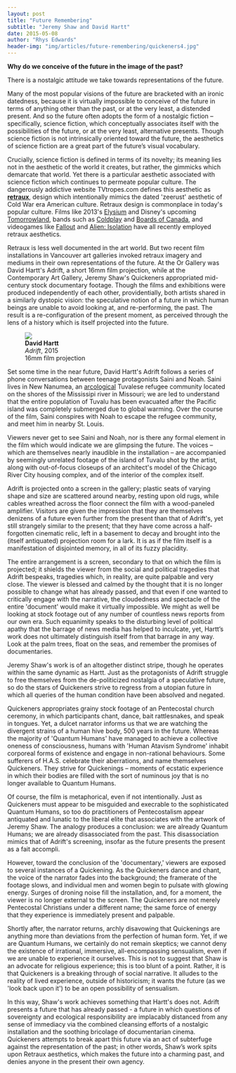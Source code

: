 ```yaml
---
layout: post
title: "Future Remembering"
subtitle: "Jeremy Shaw and David Hartt"
date: 2015-05-08
author: "Rhys Edwards"
header-img: "img/articles/future-remembering/quickeners4.jpg"
---
```




<p><strong>Why do we conceive of the future in the image of the past?</strong></p>

<p>There is a nostalgic attitude we take towards representations of the future.</p> 

<p>Many of the most popular visions of the future are bracketed with an ironic datedness, because it is virtually impossible to conceive of the future in terms of anything other than the past, or at the very least, a distended present. And so the future often adopts the form of a nostalgic fiction – specifically, science fiction, which conceptually associates itself with the possibilities of the future, or at the very least, alternative presents. Though science fiction is not intrinsically oriented toward the future, the aesthetics of science fiction are a great part of the future’s visual vocabulary.</p>

<p> Crucially, science fiction is defined in terms of its novelty; its meaning lies not in the aesthetic of the world it creates, but rather, the gimmicks which demarcate that world. Yet there is a particular aesthetic associated with science fiction which continues to permeate popular culture. The dangerously addictive website TVtropes.com defines this aesthetic as <strong><a href="http://tvtropes.org/pmwiki/pmwiki.php/Main/Retraux">retraux</a></strong>, design which intentionally mimics the dated 'zeerust' aesthetic of Cold War era American culture. Retraux design is commonplace in today's popular culture. Films like 2013's <a href="http://motherboard.vice.com/blog/nasas-1970s-vision-of-space-colonies-inspired-neil-blomkamps-emelysiumem">Elysium</a> and Disney's upcoming <a href="https://www.youtube.com/watch?v=0sH0__SpV88">Tomorrowland</a>, bands such as <a href="https://www.youtube.com/watch?v=W0uqLM1uj_k">Coldplay</a> and <a href="https://www.youtube.com/watch?v=A2zKARkpDW4">Boards of Canada</a>, and videogames like <a href="https://www.youtube.com/watch?v=l-x-1fm2cq8">Fallout</a> and <a href="https://www.youtube.com/watch?v=7h0cgmvIrZw">Alien: Isolation</a> have all recently employed retraux aesthetics.</p>

<p>Retraux is less well documented in the art world. But two recent film installations in Vancouver art galleries invoked retraux imagery and mediums in their own representations of the future. At the Or Gallery was David Hartt's Adrift, a short 16mm film projection, while at the Contemporary Art Gallery, Jeremy Shaw's Quickeners appropriated mid-century stock documentary footage. Though the films and exhibitions were produced independently of each other, providentially, both artists shared in a similarly dystopic vision: the speculative notion of a future in which human beings are unable to avoid looking at, and re-performing, the past. The result is a re-configuration of the present moment, as perceived through the lens of a history which is itself projected into the future.</p>

<figure>
  <a href="{{site.url}}/img/articles/future-remembering/hartt-1C.jpg" rel="shadowbox" title="David Hartt's Adrift">
  <img src="{{site.url}}/img/articles/future-remembering/hartt-1C.jpg"></a>
  <figcaption>
    <strong>David Hartt</strong> <br />
    <em>Adrift</em>, 2015 <br />
    16mm film projection
  </figcaption>
</figure>

<p>Set some time in the near future, David Hartt's Adrift follows a series of phone conversations between teenage protagonists Saini and Noah. Saini lives in New Nanumea, an <a href="http://en.wikipedia.org/wiki/Arcology">arcological</a> Tuvalese refugee community located on the shores of the Mississipi river in Missouri; we are led to understand that the entire population of Tuvalu has been evacuated after the Pacific island was completely submerged due to global warming. Over the course of the film, Saini conspires with Noah to escape the refugee community, and meet him in nearby St. Louis.</p>

<p>Viewers never get to see Saini and Noah, nor is there any formal element in the film which would indicate we are glimpsing the future. The voices – which are themselves nearly inaudible in the installation – are accompanied by seemingly unrelated footage of the island of Tuvalu shot by the artist, along with out-of-focus closeups of an architect's model of the Chicago River City housing complex, and of the interior of the complex itself.</p>

<p>Adrift is projected onto a screen in the gallery; plastic seats of varying shape and size are scattered around nearby, resting upon old rugs, while cables wreathed across the floor connect the film with a wood-paneled amplifier. Visitors are given the impression that they are themselves denizens of a future even further from the present than that of Adrift's, yet still strangely similar to the present; that they have come across a half-forgotten cinematic relic, left in a basement to decay and brought into the (itself antiquated) projection room for a lark. It is as if the film itself is a manifestation of disjointed memory, in all of its fuzzy placidity.</p>

<p>The entire arrangement is a screen, secondary to that on which the film is projected; it shields the viewer from the social and political tragedies that Adrift bespeaks, tragedies which, in reality, are quite palpable and very close. The viewer is blessed and calmed by the thought that it is no longer possible to change what has already passed, and that even if one wanted to critically engage with the narrative, the cloudedness and spectacle of the entire 'document' would make it virtually impossible. We might as well be looking at stock footage out of any number of countless news reports from our own era. Such equanimity speaks to the disturbing level of political apathy that the barrage of news media has helped to inculcate, yet, Hartt’s work does not ultimately distinguish itself from that barrage in any way. Look at the palm trees, float on the seas, and remember the promises of documentaries.</p>

<p>Jeremy Shaw's work is of an altogether distinct stripe, though he operates within the same dynamic as Hartt. Just as the protagonists of Adrift struggle to free themselves from the de-politicized nostalgia of a speculative future, so do the stars of Quickeners strive to regress from a utopian future in which all queries of the human condition have been absolved and negated.</p>

<p>Quickeners appropriates grainy stock footage of an Pentecostal church ceremony, in which participants chant, dance, bait rattlesnakes, and speak in tongues. Yet, a dulcet narrator informs us that we are watching the divergent strains of a human hive body, 500 years in the future. Whereas the majority of 'Quantum Humans' have managed to achieve a collective oneness of consciousness, humans with 'Human Atavism Syndrome' inhabit corporeal forms of existence and engage in non-rational behaviours. Some sufferers of H.A.S. celebrate their aberrations, and name themselves Quickeners. They strive for Quickenings – moments of ecstatic experience in which their bodies are filled with the sort of numinous joy that is no longer available to Quantum Humans.</p>

<p>Of course, the film is metaphorical, even if not intentionally. Just as Quickeners must appear to be misguided and execrable to the sophisticated Quantum Humans, so too do practitioners of Pentecostalism appear antiquated and lunatic to the liberal elite that associates with the artwork of Jeremy Shaw. The analogy produces a conclusion: we are already Quantum Humans; we are already disassociated from the past. This disassociation mimics that of Adrift's screening, insofar as the future presents the present as a fait accompli.</p>

<p>However, toward the conclusion of the 'documentary,' viewers are exposed to several instances of a Quickening. As the Quickeners dance and chant, the voice of the narrator fades into the background; the framerate of the footage slows, and individual men and women begin to pulsate with glowing energy. Surges of droning noise fill the installation, and, for a moment, the viewer is no longer external to the screen. The Quickeners are not merely Pentecostal Christians under a different name; the same force of energy that they experience is immediately present and palpable.</p>

<p>Shortly after, the narrator returns, archly disavowing that Quickenings are anything more than deviations from the perfection of human form. Yet, if we are Quantum Humans, we certainly do not remain skeptics; we cannot deny the existence of irrational, immersive, all-encompassing sensualism, even if we are unable to experience it ourselves. This is not to suggest that Shaw is an advocate for religious experience; this is too blunt of a point. Rather, it is that Quickeners is a breaking through of social narrative. It alludes to the reality of lived experience, outside of historicism; it wants the future (as we 'look back upon it') to be an open possibility of sensualism.</p>

<p>In this way, Shaw's work achieves something that Hartt's does not. Adrift presents a future that has already passed - a future in which questions of sovereignty and ecological responsibility are implacably distanced from any sense of immediacy via the combined cleansing efforts of a nostalgic installation and the soothing bricolage of documentarian cinema. Quickeners attempts to break apart this future via an act of subterfuge against the representation of the past; in other words, Shaw’s work spits upon Retraux aesthetics, which makes the future into a charming past, and denies anyone in the present their own agency.</p>
